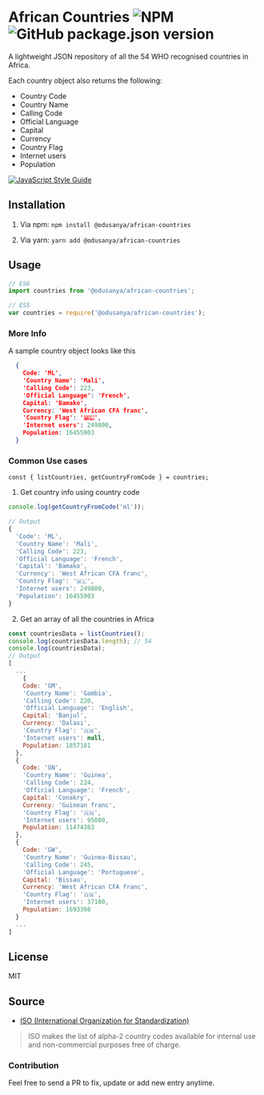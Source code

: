 # African Countries ![NPM](https://img.shields.io/npm/l/@odusanya/african-countries.svg?style=popout) ![GitHub package.json version](https://img.shields.io/github/package-json/v/odusanya/African-countries.svg)

A lightweight JSON repository of all the 54 WHO recognised countries in Africa. 

Each country object also returns the following:
- Country Code
- Country Name
- Calling Code
- Official Language
- Capital
- Currency
- Country Flag
- Internet users
- Population

[![JavaScript Style Guide](https://cdn.rawgit.com/standard/standard/master/badge.svg)](https://github.com/standard/standard)

## Installation

1. Via npm: `npm install @odusanya/african-countries`

2. Via yarn: `yarn add @odusanya/african-countries`

## Usage

``` js
// ES6
import countries from '@odusanya/african-countries';

// ES5
var countries = require('@odusanya/african-countries');
```

### More Info

A sample country object looks like this

```json
  {
    Code: 'ML',
    'Country Name': 'Mali',
    'Calling Code': 223,
    'Official Language': 'French',
    Capital: 'Bamako',
    Currency: 'West African CFA franc',
    'Country Flag': '🇲🇱',
    'Internet users': 249800,
    Population: 16455903
  }
```

### Common Use cases

`const { listCountries, getCountryFromCode } = countries;`

1. Get country info using country code

``` js
console.log(getCountryFromCode('ml')); 

// Output
{
  'Code': 'ML',
  'Country Name': 'Mali',
  'Calling Code': 223,
  'Official Language': 'French',
  'Capital': 'Bamako',
  'Currency': 'West African CFA franc',
  'Country Flag': '🇲🇱',
  'Internet users': 249800,
  'Population': 16455903
}
```


2. Get an array of all the countries in Africa

```js
const countriesData = listCountries();
console.log(countriesData.length); // 54 
console.log(countriesData); 
// Output
[
  ...
    {
    Code: 'GM',
    'Country Name': 'Gambia',
    'Calling Code': 220,
    'Official Language': 'English',
    Capital: 'Banjul',
    Currency: 'Dalasi',
    'Country Flag': '🇬🇲',
    'Internet users': null,
    Population: 1857181
  },
  {
    Code: 'GN',
    'Country Name': 'Guinea',
    'Calling Code': 224,
    'Official Language': 'French',
    Capital: 'Conakry',
    Currency: 'Guinean franc',
    'Country Flag': '🇬🇳',
    'Internet users': 95000,
    Population: 11474383
  },
  {
    Code: 'GW',
    'Country Name': 'Guinea-Bissau',
    'Calling Code': 245,
    'Official Language': 'Portuguese',
    Capital: 'Bissau',
    Currency: 'West African CFA franc',
    'Country Flag': '🇬🇼',
    'Internet users': 37100,
    Population: 1693398
  }
  ...
]
```

## License

MIT

## Source
 - [ISO (International Organization for Standardization)](https://www.iso.org/iso-3166-country-codes.html)
>ISO makes the list of alpha-2 country codes available for internal use and non-commercial purposes free of charge.

### Contribution

Feel free to send a PR to fix, update or add new entry anytime.
